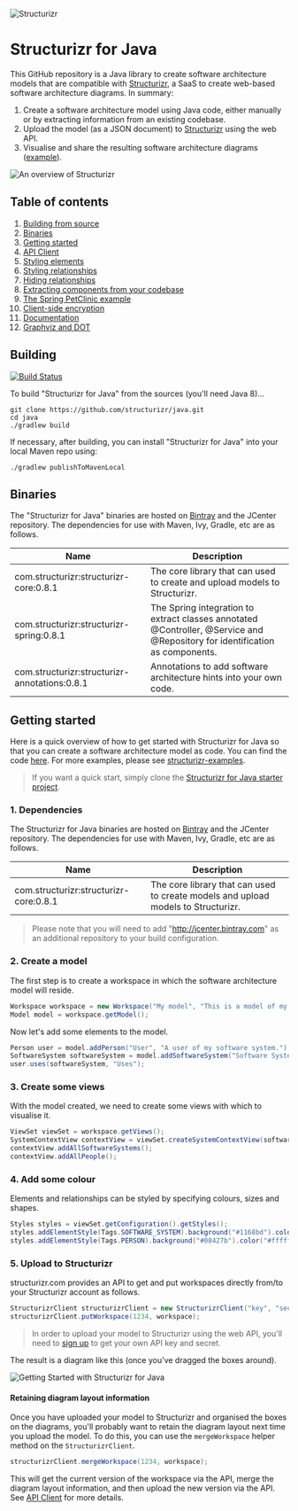 ![Structurizr](docs/images/structurizr-banner.png)

# Structurizr for Java

This GitHub repository is a Java library to create software architecture models that are compatible with [Structurizr](https://structurizr.com), a SaaS to create web-based software architecture diagrams. In summary:

1. Create a software architecture model using Java code, either manually or by extracting information from an existing codebase.
1. Upload the model (as a JSON document) to [Structurizr](https://structurizr.com) using the web API.
1. Visualise and share the resulting software architecture diagrams ([example](https://structurizr.com/public/1)).

![An overview of Structurizr](docs/images/structurizr-overview.png)

## Table of contents

1. [Building from source](#building)
1. [Binaries](#binaries)
1. [Getting started](#getting-started)
1. [API Client](docs/api-client.md)
1. [Styling elements](docs/styling-elements.md)
1. [Styling relationships](docs/styling-relationships.md)
1. [Hiding relationships](docs/hiding-relationships.md)
1. [Extracting components from your codebase](docs/extracting-components.md)
1. [The Spring PetClinic example](docs/spring-petclinic.md)
1. [Client-side encryption](docs/client-side-encryption.md)
1. [Documentation](docs/documentation.md)
1. [Graphviz and DOT](docs/graphviz-and-dot.md)
 
## Building

[![Build Status](https://travis-ci.org/structurizr/java.svg?branch=master)](https://travis-ci.org/structurizr/java)

To build "Structurizr for Java" from the sources (you'll need Java 8)...

```
git clone https://github.com/structurizr/java.git
cd java
./gradlew build
```

If necessary, after building, you can install "Structurizr for Java" into your local Maven repo using:

```
./gradlew publishToMavenLocal
```

## Binaries
The "Structurizr for Java" binaries are hosted on [Bintray](https://bintray.com/structurizr/maven/structurizr-java) and the JCenter repository.
The dependencies for use with Maven, Ivy, Gradle, etc are as follows.

Name                                          | Description
-------------------------------------------   | ---------------------------------------------------------------------------------------------------------------------------
com.structurizr:structurizr-core:0.8.1        | The core library that can used to create and upload models to Structurizr.
com.structurizr:structurizr-spring:0.8.1      | The Spring integration to extract classes annotated @Controller, @Service and @Repository for identification as components.
com.structurizr:structurizr-annotations:0.8.1 | Annotations to add software architecture hints into your own code.

## Getting started

Here is a quick overview of how to get started with Structurizr for Java so that you can create a software architecture model as code. You can find the code [here](https://github.com/structurizr/java/blob/master/structurizr-examples/src/com/structurizr/example/core/GettingStarted.java). For more examples, please see [structurizr-examples](https://github.com/structurizr/java/tree/master/structurizr-examples/src/com/structurizr/example).

> If you want a quick start, simply clone the [Structurizr for Java starter project](https://github.com/structurizr/java-starter).

### 1. Dependencies

The Structurizr for Java binaries are hosted on [Bintray](https://bintray.com/structurizr/maven/structurizr-java) and the JCenter repository.
The dependencies for use with Maven, Ivy, Gradle, etc are as follows.

Name                                          | Description
-------------------------------------------   | ---------------------------------------------------------------------------------------------------------------------------
com.structurizr:structurizr-core:0.8.1        | The core library that can used to create models and upload models to Structurizr.

> Please note that you will need to add "http://jcenter.bintray.com" as an additional repository to your build configuration.

### 2. Create a model

The first step is to create a workspace in which the software architecture model will reside.

```java
Workspace workspace = new Workspace("My model", "This is a model of my software system.");
Model model = workspace.getModel();
```

Now let's add some elements to the model.

```java
Person user = model.addPerson("User", "A user of my software system.");
SoftwareSystem softwareSystem = model.addSoftwareSystem("Software System", "My software system.");
user.uses(softwareSystem, "Uses");
```

### 3. Create some views

With the model created, we need to create some views with which to visualise it.

```java
ViewSet viewSet = workspace.getViews();
SystemContextView contextView = viewSet.createSystemContextView(softwareSystem, "context", "A simple example of a System Context diagram.");
contextView.addAllSoftwareSystems();
contextView.addAllPeople();
```

### 4. Add some colour

Elements and relationships can be styled by specifying colours, sizes and shapes.

```java
Styles styles = viewSet.getConfiguration().getStyles();
styles.addElementStyle(Tags.SOFTWARE_SYSTEM).background("#1168bd").color("#ffffff");
styles.addElementStyle(Tags.PERSON).background("#08427b").color("#ffffff");
```

### 5. Upload to Structurizr

structurizr.com provides an API to get and put workspaces directly from/to your Structurizr account as follows.

```java
StructurizrClient structurizrClient = new StructurizrClient("key", "secret");
structurizrClient.putWorkspace(1234, workspace);
```

> In order to upload your model to Structurizr using the web API, you'll need to [sign up](https://structurizr.com/signup) to get your own API key and secret.

The result is a diagram like this (once you've dragged the boxes around).

![Getting Started with Structurizr for Java](docs/images/getting-started.png)

#### Retaining diagram layout information

Once you have uploaded your model to Structurizr and organised the boxes on the diagrams, you'll probably want to retain the diagram layout next time you upload the model. To do this, you can use the ```mergeWorkspace``` helper method on the ```StructurizrClient```.

```java
structurizrClient.mergeWorkspace(1234, workspace);
```

This will get the current version of the workspace via the API, merge the diagram layout information, and then upload the new version via the API. See [API Client](docs/api-client.md) for more details.